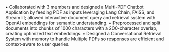 •	Collaborated with 3 members and designed a Multi-PDF Chatbot Application by feeding PDF as inputs leveraging Lang Chain, FAISS, and Stream lit; allowed interactive document query and retrieval system with OpenAI embeddings for semantic understanding.
•	Preprocessed and split documents into chunks of 1000 characters with a 200-character overlap, creating optimized text embeddings.
•	Designed a Conversational Retrieval System with memory to handle Multiple PDFs so responses are efficient and context-aware to user queries.


